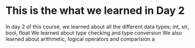 # This is the what we learned in Day 2

In day 2 of this course, we learned about all the different data types; int, str, bool, float
We learned about type checking and type conversion 
We also learned about arithmetic, logical operators and comparision a